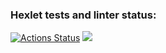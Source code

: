### Hexlet tests and linter status:
[![Actions Status](https://github.com/aleksandrshafikov/python-project-lvl1/workflows/hexlet-check/badge.svg)](https://github.com/aleksandrshafikov/python-project-lvl1/actions)
<a href="https://codeclimate.com/github/codeclimate/codeclimate/maintainability"><img src="https://api.codeclimate.com/v1/badges/a99a88d28ad37a79dbf6/maintainability" /></a>
